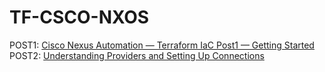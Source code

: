 # TF-CSCO-NXOS

POST1: [Cisco Nexus Automation — Terraform IaC Post1 — Getting Started](https://medium.com/@trevorpatch73/cisco-nexus-automation-terraform-iac-post1-getting-started-6011a0aca4de)
POST2: [Understanding Providers and Setting Up Connections](https://medium.com/@trevorpatch73/cisco-nexus-automation-terraform-iac-post2-understanding-providers-and-setting-up-connections-970df19f85f5)
